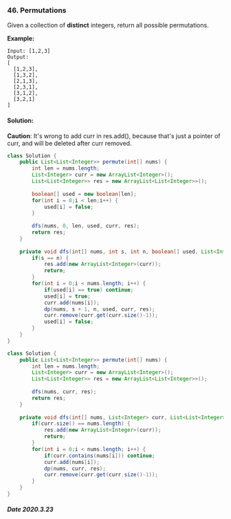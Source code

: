 ### 46. Permutations

Given a collection of **distinct** integers, return all possible permutations.

**Example:**

```
Input: [1,2,3]
Output:
[
  [1,2,3],
  [1,3,2],
  [2,1,3],
  [2,3,1],
  [3,1,2],
  [3,2,1]
]
```

#### Solution:

**Caution**: It's wrong to add curr in res.add(), because that's just a pointer of curr, and will be deleted after curr removed.

```java
class Solution {
    public List<List<Integer>> permute(int[] nums) {
        int len = nums.length;
        List<Integer> curr = new ArrayList<Integer>();
        List<List<Integer>> res = new ArrayList<List<Integer>>();
        
        boolean[] used = new boolean[len];
        for(int i = 0;i < len;i++) {
            used[i] = false;
        }
        
        dfs(nums, 0, len, used, curr, res);
        return res;
    }
    
    private void dfs(int[] nums, int s, int n, boolean[] used, List<Integer> curr, List<List<Integer>> res) {
        if(s == n) {
            res.add(new ArrayList<Integer>(curr));
            return;
        }
        for(int i = 0;i < nums.length; i++) {
            if(used[i] == true) continue;
            used[i] = true;
            curr.add(nums[i]);
            dp(nums, s + 1, n, used, curr, res);
            curr.remove(curr.get(curr.size()-1));
            used[i] = false;
        }
    }
}
```

```java
class Solution {
    public List<List<Integer>> permute(int[] nums) {
        int len = nums.length;
        List<Integer> curr = new ArrayList<Integer>();
        List<List<Integer>> res = new ArrayList<List<Integer>>();
        
        dfs(nums, curr, res);
        return res;
    }
    
    private void dfs(int[] nums, List<Integer> curr, List<List<Integer>> res) {
        if(curr.size() == nums.length) {
            res.add(new ArrayList<Integer>(curr));
            return;
        }
        for(int i = 0;i < nums.length; i++) {
            if(curr.contains(nums[i])) continue;
            curr.add(nums[i]);
            dp(nums, curr, res);
            curr.remove(curr.get(curr.size()-1));
        }
    }
}
```

##### Date 2020.3.23